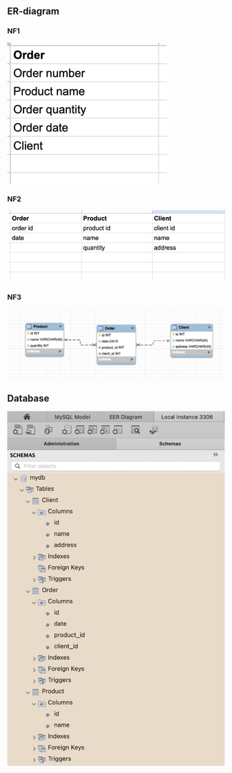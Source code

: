 ## ER-diagram

### NF1

![ER-diagram](./img/NF1.png)

### NF2

![ER-diagram](./img/NF2.png)

### NF3

![ER-diagram](./img/NF3.png)

## Database

![Database](./img/DB.png)
